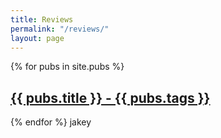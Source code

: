 ```yaml
---
title: Reviews
permalink: "/reviews/"
layout: page
---
```


{% for pubs in site.pubs %}
  <h2>
    <a href="{{ pubs.url }}">
      {{ pubs.title }} - {{ pubs.tags }}
    </a>
  </h2>
{% endfor %}
jakey